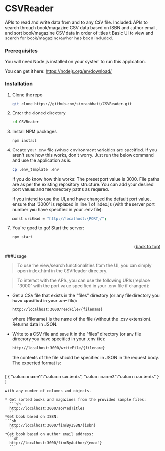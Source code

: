 # CSVReader
APIs to read and write data from and to any CSV file.
Included: APIs to search through book/magazine CSV data based on ISBN and author email, and sort book/magazine CSV data in order of titles t
Basic UI to view and search for book/magazine/author has been included.

### Prerequisites

You will need Node.js installed on your system to run this application.

You can get it here:
https://nodejs.org/en/download/


### Installation

1. Clone the repo
   ```sh
   git clone https://github.com/simranbhatt/CSVReader.git
   ```
3. Enter the cloned directory
   ```sh
   cd CSVReader
   ```
4. Install NPM packages
   ```sh
   npm install

5. Create your .env file (where environment variables are specified. If you aren't sure how this works, don't worry.
   Just run the below command and use the application as is.
   ```sh
   cp .env_template .env
   ```
   If you do know how this works: The preset port value is 3000. File paths are as per the existing repository structure.
   You can add your desired port values and file/directory paths as required. 
    
   If you intend to use the UI, and have changed the default port value, ensure that '3000' is replaced in line 1 of index.js (with the server port number you have specified in your .env file):
```sh
   const uriHead = "http://localhost:{PORT}/";
   ```
7. You're good to go!
   Start the server:
   ```sh
   npm start
   ```
   
<p align="right">(<a href="#readme-top">back to top</a>)</p>

###Usage

> To use the view/search functionalities from the UI, you can simply open index.html in the CSVReader directory.

> To interact with the APIs, you can use the following URIs (replace "3000" with the port value specified in your .env file if changed):

  * Get a CSV file that exists in the "files" directory (or any file directory you have specified in your .env file):
     ```sh
     http://localhost:3000/readFile/{filename}
     ```
    where {filename} is the name of the file (without the .csv extension).
    Returns data in JSON.
 

  * Write to a CSV file and save it in the "files" directory  (or any file directory you have specified in your .env file):
     ```sh
    http://localhost:3000/writeFile/{filename}
    ```
    the contents of the file should be specified in JSON in the request body. The expected format is: 
    ```sh
   [
   {
    "columnname1":"column contents", 
    "columnname2":"column contents"
    }  
  ]  
  ```
  with any number of columns and objects.
  
  * Get sorted books and magazines from the provided sample files:
    ```sh
    http://localhost:3000/sortedTitles
    ```
  *Get book based on ISBN:
  ```sh
    http://localhost:3000/findByISBN/{isbn}
    ```
  *Get book based on author email address:
   ```sh
    http://localhost:3000/findByAuthor/{email}
    ```



